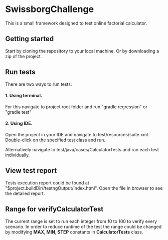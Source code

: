 # SwissborgChallenge
This is a small framework designed to test online factorial calculator.

## Getting started
Start by cloning the repository to your local machine. Or by downloading a zip of the project.

## Run tests
There are two ways to run tests:
#### 1. Using terminal. 
For this navigate to project root folder and run "gradle regression" or "gradle test"
#### 2. Using IDE. 
Open the project in your IDE and navigate to test/resources/suite.xml.
Double-click on the specified test class and run.

Alternatively navigate to test/java/cases/CalculatorTests and run each test individually. 

## View test report
Tests execution report could be found at "$project.buildDir//testngOutput/index.html". Open the file in browser to see the detailed report.

## Range for verifyCalculatorTest
The current range is set to run each integer from 10 to 100 to verify every scenario. 
In order to reduce runtime of the test the range could be changed by modifying **MAX, MIN, STEP** constants in **CalculatorTests** class.
